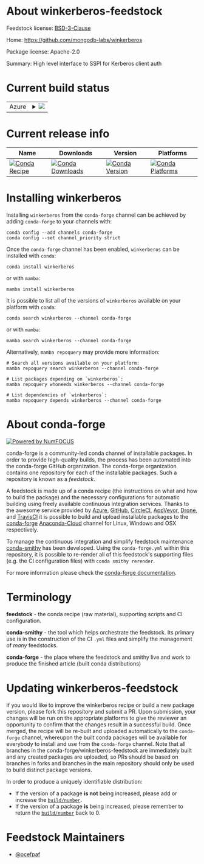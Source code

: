 About winkerberos-feedstock
===========================

Feedstock license: [BSD-3-Clause](https://github.com/conda-forge/winkerberos-feedstock/blob/main/LICENSE.txt)

Home: https://github.com/mongodb-labs/winkerberos

Package license: Apache-2.0

Summary: High level interface to SSPI for Kerberos client auth

Current build status
====================


<table>
    
  <tr>
    <td>Azure</td>
    <td>
      <details>
        <summary>
          <a href="https://dev.azure.com/conda-forge/feedstock-builds/_build/latest?definitionId=8409&branchName=main">
            <img src="https://dev.azure.com/conda-forge/feedstock-builds/_apis/build/status/winkerberos-feedstock?branchName=main">
          </a>
        </summary>
        <table>
          <thead><tr><th>Variant</th><th>Status</th></tr></thead>
          <tbody><tr>
              <td>win_64_python3.10.____cpython</td>
              <td>
                <a href="https://dev.azure.com/conda-forge/feedstock-builds/_build/latest?definitionId=8409&branchName=main">
                  <img src="https://dev.azure.com/conda-forge/feedstock-builds/_apis/build/status/winkerberos-feedstock?branchName=main&jobName=win&configuration=win%20win_64_python3.10.____cpython" alt="variant">
                </a>
              </td>
            </tr><tr>
              <td>win_64_python3.11.____cpython</td>
              <td>
                <a href="https://dev.azure.com/conda-forge/feedstock-builds/_build/latest?definitionId=8409&branchName=main">
                  <img src="https://dev.azure.com/conda-forge/feedstock-builds/_apis/build/status/winkerberos-feedstock?branchName=main&jobName=win&configuration=win%20win_64_python3.11.____cpython" alt="variant">
                </a>
              </td>
            </tr><tr>
              <td>win_64_python3.12.____cpython</td>
              <td>
                <a href="https://dev.azure.com/conda-forge/feedstock-builds/_build/latest?definitionId=8409&branchName=main">
                  <img src="https://dev.azure.com/conda-forge/feedstock-builds/_apis/build/status/winkerberos-feedstock?branchName=main&jobName=win&configuration=win%20win_64_python3.12.____cpython" alt="variant">
                </a>
              </td>
            </tr><tr>
              <td>win_64_python3.8.____cpython</td>
              <td>
                <a href="https://dev.azure.com/conda-forge/feedstock-builds/_build/latest?definitionId=8409&branchName=main">
                  <img src="https://dev.azure.com/conda-forge/feedstock-builds/_apis/build/status/winkerberos-feedstock?branchName=main&jobName=win&configuration=win%20win_64_python3.8.____cpython" alt="variant">
                </a>
              </td>
            </tr><tr>
              <td>win_64_python3.9.____73_pypy</td>
              <td>
                <a href="https://dev.azure.com/conda-forge/feedstock-builds/_build/latest?definitionId=8409&branchName=main">
                  <img src="https://dev.azure.com/conda-forge/feedstock-builds/_apis/build/status/winkerberos-feedstock?branchName=main&jobName=win&configuration=win%20win_64_python3.9.____73_pypy" alt="variant">
                </a>
              </td>
            </tr><tr>
              <td>win_64_python3.9.____cpython</td>
              <td>
                <a href="https://dev.azure.com/conda-forge/feedstock-builds/_build/latest?definitionId=8409&branchName=main">
                  <img src="https://dev.azure.com/conda-forge/feedstock-builds/_apis/build/status/winkerberos-feedstock?branchName=main&jobName=win&configuration=win%20win_64_python3.9.____cpython" alt="variant">
                </a>
              </td>
            </tr>
          </tbody>
        </table>
      </details>
    </td>
  </tr>
</table>

Current release info
====================

| Name | Downloads | Version | Platforms |
| --- | --- | --- | --- |
| [![Conda Recipe](https://img.shields.io/badge/recipe-winkerberos-green.svg)](https://anaconda.org/conda-forge/winkerberos) | [![Conda Downloads](https://img.shields.io/conda/dn/conda-forge/winkerberos.svg)](https://anaconda.org/conda-forge/winkerberos) | [![Conda Version](https://img.shields.io/conda/vn/conda-forge/winkerberos.svg)](https://anaconda.org/conda-forge/winkerberos) | [![Conda Platforms](https://img.shields.io/conda/pn/conda-forge/winkerberos.svg)](https://anaconda.org/conda-forge/winkerberos) |

Installing winkerberos
======================

Installing `winkerberos` from the `conda-forge` channel can be achieved by adding `conda-forge` to your channels with:

```
conda config --add channels conda-forge
conda config --set channel_priority strict
```

Once the `conda-forge` channel has been enabled, `winkerberos` can be installed with `conda`:

```
conda install winkerberos
```

or with `mamba`:

```
mamba install winkerberos
```

It is possible to list all of the versions of `winkerberos` available on your platform with `conda`:

```
conda search winkerberos --channel conda-forge
```

or with `mamba`:

```
mamba search winkerberos --channel conda-forge
```

Alternatively, `mamba repoquery` may provide more information:

```
# Search all versions available on your platform:
mamba repoquery search winkerberos --channel conda-forge

# List packages depending on `winkerberos`:
mamba repoquery whoneeds winkerberos --channel conda-forge

# List dependencies of `winkerberos`:
mamba repoquery depends winkerberos --channel conda-forge
```


About conda-forge
=================

[![Powered by
NumFOCUS](https://img.shields.io/badge/powered%20by-NumFOCUS-orange.svg?style=flat&colorA=E1523D&colorB=007D8A)](https://numfocus.org)

conda-forge is a community-led conda channel of installable packages.
In order to provide high-quality builds, the process has been automated into the
conda-forge GitHub organization. The conda-forge organization contains one repository
for each of the installable packages. Such a repository is known as a *feedstock*.

A feedstock is made up of a conda recipe (the instructions on what and how to build
the package) and the necessary configurations for automatic building using freely
available continuous integration services. Thanks to the awesome service provided by
[Azure](https://azure.microsoft.com/en-us/services/devops/), [GitHub](https://github.com/),
[CircleCI](https://circleci.com/), [AppVeyor](https://www.appveyor.com/),
[Drone](https://cloud.drone.io/welcome), and [TravisCI](https://travis-ci.com/)
it is possible to build and upload installable packages to the
[conda-forge](https://anaconda.org/conda-forge) [Anaconda-Cloud](https://anaconda.org/)
channel for Linux, Windows and OSX respectively.

To manage the continuous integration and simplify feedstock maintenance
[conda-smithy](https://github.com/conda-forge/conda-smithy) has been developed.
Using the ``conda-forge.yml`` within this repository, it is possible to re-render all of
this feedstock's supporting files (e.g. the CI configuration files) with ``conda smithy rerender``.

For more information please check the [conda-forge documentation](https://conda-forge.org/docs/).

Terminology
===========

**feedstock** - the conda recipe (raw material), supporting scripts and CI configuration.

**conda-smithy** - the tool which helps orchestrate the feedstock.
                   Its primary use is in the construction of the CI ``.yml`` files
                   and simplify the management of *many* feedstocks.

**conda-forge** - the place where the feedstock and smithy live and work to
                  produce the finished article (built conda distributions)


Updating winkerberos-feedstock
==============================

If you would like to improve the winkerberos recipe or build a new
package version, please fork this repository and submit a PR. Upon submission,
your changes will be run on the appropriate platforms to give the reviewer an
opportunity to confirm that the changes result in a successful build. Once
merged, the recipe will be re-built and uploaded automatically to the
`conda-forge` channel, whereupon the built conda packages will be available for
everybody to install and use from the `conda-forge` channel.
Note that all branches in the conda-forge/winkerberos-feedstock are
immediately built and any created packages are uploaded, so PRs should be based
on branches in forks and branches in the main repository should only be used to
build distinct package versions.

In order to produce a uniquely identifiable distribution:
 * If the version of a package **is not** being increased, please add or increase
   the [``build/number``](https://docs.conda.io/projects/conda-build/en/latest/resources/define-metadata.html#build-number-and-string).
 * If the version of a package **is** being increased, please remember to return
   the [``build/number``](https://docs.conda.io/projects/conda-build/en/latest/resources/define-metadata.html#build-number-and-string)
   back to 0.

Feedstock Maintainers
=====================

* [@ocefpaf](https://github.com/ocefpaf/)

